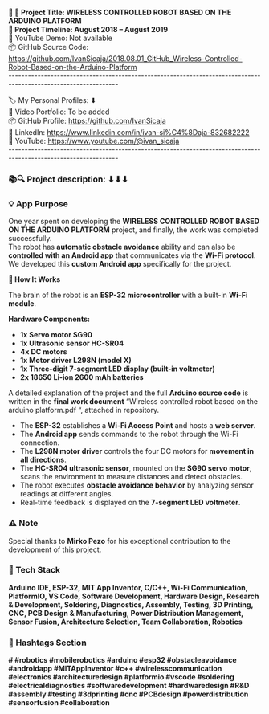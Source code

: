**🧾 🎯 Project Title: WIRELESS CONTROLLED ROBOT BASED ON THE ARDUINO PLATFORM  
📅 Project Timeline: August 2018 – August 2019**  
🎥 YouTube Demo: Not available  
📦 GitHub Source Code: <https://github.com/IvanSicaja/2018.08.01_GitHub_Wireless-Controlled-Robot-Based-on-the-Arduino-Platform>  
\----------------------------------------------------------------------------------------------------------------

🏷️ My Personal Profiles: ⬇︎  
🎥 Video Portfolio: To be added  
📦 GitHub Profile: <https://github.com/IvanSicaja>  
🔗 LinkedIn: <https://www.linkedin.com/in/ivan-si%C4%8Daja-832682222>  
🎥 YouTube: <https://www.youtube.com/@ivan_sicaja>  
\----------------------------------------------------------------------------------------------------------------

### 📚🔍 Project description: ⬇︎⬇︎⬇︎

### 💡 App Purpose

One year spent on developing the **WIRELESS CONTROLLED ROBOT BASED ON THE ARDUINO PLATFORM** project, and finally, the work was completed successfully.  
The robot has **automatic obstacle avoidance** ability and can also be **controlled with an Android app** that communicates via the **Wi-Fi protocol**.  
We developed this **custom Android app** specifically for the project.

**🧠 How It Works**

The brain of the robot is an **ESP-32 microcontroller** with a built-in **Wi-Fi module**.

**Hardware Components:**

- **1x Servo motor SG90**
- **1x Ultrasonic sensor HC-SR04**
- **4x DC motors**
- **1x Motor driver L298N (model X)**
- **1x Three-digit 7-segment LED display (built-in voltmeter)**
- **2x 18650 Li-ion 2600 mAh batteries**

A detailed explanation of the project and the full **Arduino source code** is written in the **final work document** “Wireless controlled robot based on the arduino platform.pdf “, attached in repository.

- The **ESP-32** establishes a **Wi-Fi Access Point** and hosts a **web server**.
- The **Android app** sends commands to the robot through the Wi-Fi connection.
- The **L298N motor driver** controls the four DC motors for **movement in all directions**.
- The **HC-SR04 ultrasonic sensor**, mounted on the **SG90 servo motor**, scans the environment to measure distances and detect obstacles.
- The robot executes **obstacle avoidance behavior** by analyzing sensor readings at different angles.
- Real-time feedback is displayed on the **7-segment LED voltmeter**.

### ⚠️ Note

Special thanks to **Mirko Pezo** for his exceptional contribution to the development of this project.

### 🔧 Tech Stack

**Arduino IDE, ESP-32, MIT App Inventor, C/C++, Wi-Fi Communication, PlatformIO, VS Code, Software Development, Hardware Design, Research & Development, Soldering, Diagnostics, Assembly, Testing, 3D Printing, CNC, PCB Design & Manufacturing, Power Distribution Management, Sensor Fusion, Architecture Selection, Team Collaboration, Robotics**

### 📣 Hashtags Section

**\# #robotics #mobilerobotics #arduino #esp32 #obstacleavoidance #androidapp #MITAppInventor #c++ #wirelesscommunication #electronics #architecturedesign #platformio #vscode #soldering #electricaldiagnostics #softwaredevelopment #hardwaredesign #R&D #assembly #testing #3dprinting #cnc #PCBdesign #powerdistribution #sensorfusion #collaboration**
